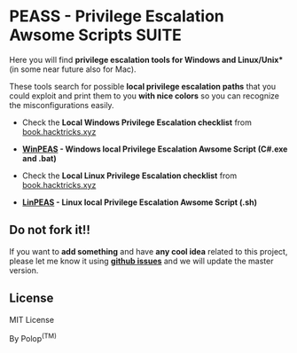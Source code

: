 # PEASS - Privilege Escalation Awsome Scripts SUITE

Here you will find **privilege escalation tools for Windows and Linux/Unix\*** (in some near future  also for Mac).

These tools search for possible **local privilege escalation paths** that you could exploit and print them to you **with nice colors** so you can recognize the misconfigurations easily.

- Check the **Local Windows Privilege Escalation checklist** from [book.hacktricks.xyz](https://book.hacktricks.xyz/windows/checklist-windows-privilege-escalation)
- **[WinPEAS](https://github.com/carlospolop/privilege-escalation-awesome-script-suite/tree/master/winPEAS) - Windows local Privilege Escalation Awsome Script (C#.exe and .bat)**

- Check the **Local Linux Privilege Escalation checklist** from [book.hacktricks.xyz](https://book.hacktricks.xyz/linux-unix/linux-privilege-escalation-checklist)
- **[LinPEAS](https://github.com/carlospolop/privilege-escalation-awesome-script-suite/tree/master/linPEAS) - Linux local Privilege Escalation Awsome Script (.sh)**

## Do not fork it!!

If you want to **add something** and have **any cool idea** related to this project, please let me know it using **[github issues](https://github.com/carlospolop/privilege-escalation-awesome-script-suite/issues)** and we will update the master version.

## License

MIT License

By Polop<sup>(TM)</sup>
